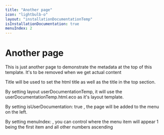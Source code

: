 ```yaml
---
title: "Another page"
icon: "lightbulb-o"
layout: "installationDocumentationTemp"
isInstallationDocumentation: true
menuIndex: 2
---
```


# Another page

This is just another page to demonstrate the metadata at the top of this template. It's to be removed when we get actual content

Title will be used to set the html title as well as the title in the top section.

By setting layout userDocumentationTemp, it will use the userDocumentationTemp.html.eco as it's layout template.

By setting isUserDocumentation: true , the page will be added to the menu on the left.

By setting menuIndex: <number> , you can control where the menu item will appear 1 being the first item and all other numbers ascending
